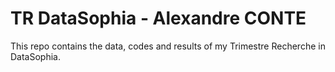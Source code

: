 # TR DataSophia - Alexandre CONTE

This repo contains the data, codes and results of my Trimestre Recherche in DataSophia.  